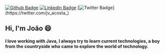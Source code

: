 
[![Github Badge](https://img.shields.io/badge/-Github-000?style=flat-square&logo=Github&logoColor=white&link=https://github.com/joao-vitor-costa)](https://github.com/joao-vitor-costa)
[![Linkedin Badge](https://img.shields.io/badge/-LinkedIn-blue?style=flat-square&logo=Linkedin&logoColor=white&link=https://www.linkedin.com/in/jv-acosta/)](https://www.linkedin.com/in/jv-acosta/)
[![Twitter Badge](https://img.shields.io/badge/-Twitter-1ca0f1?style=flat-square&labelColor=1ca0f1&logo=twitter&logoColor=white&link=https://twitter.com/jv_acosta_)](https://twitter.com/jv_acosta_)
## Hi, I'm João 😄 
#### I love working with Java, I always try to learn current technologies, a boy from the countryside who came to explore the world of technology.

<!--
**joao-vitor-costa/joao-vitor-costa** is a ✨ _special_ ✨ repository because its `README.md` (this file) appears on your GitHub profile.

Here are some ideas to get you started:

- 🔭 I’m currently working on ...
- 🌱 I’m currently learning ...
- 👯 I’m looking to collaborate on ...
- 🤔 I’m looking for help with ...
- 💬 Ask me about ...
- 📫 How to reach me: ...
- 😄 Pronouns: ...
- ⚡ Fun fact: ...
-->
